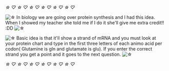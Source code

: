 *☆* *♡* *☆* *♡* *☆* *♡* *☆* *♡* *☆* *♡* *☆* *♡*

![*☆*](https://xaoiui.neocities.org/Limestar.gif) In biology we are going over protein synthesis and I had this idea. When I showed my teacher she told me if I do it she'll give me extra credit!! :DD ![*☆*](https://xaoiui.neocities.org/Limestar.gif)

![*☆*](https://xaoiui.neocities.org/Limestar.gif) Basic idea is that it'll show a strand of mRNA and you must look at your protein chart and type in the first three letters of each animo acid per codon( Glutamine is gln and glutamate is glu). If you enter the correct strand you get a point and it goes to the next question. ![*☆*](https://xaoiui.neocities.org/Limestar.gif) 

*☆* *♡* *☆* *♡* *☆* *♡* *☆* *♡* *☆* *♡* *☆* *♡*
